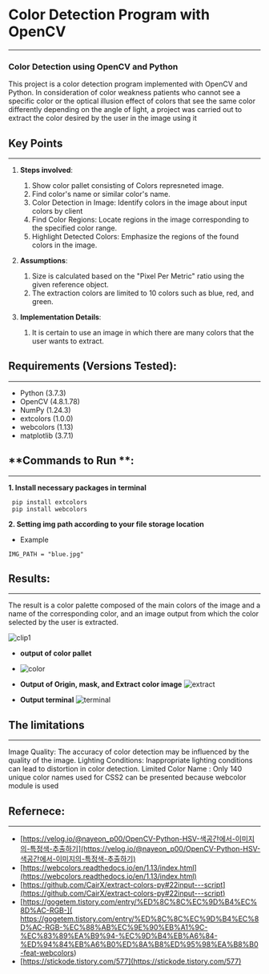 # Color Detection Program with OpenCV
---
### Color Detection using OpenCV and Python

This project is a color detection program implemented with OpenCV and Python. In consideration of color weakness patients who cannot see a specific color or the optical illusion effect of colors that see the same color differently depending on the angle of light, a project was carried out to extract the color desired by the user in the image using it

## **Key Points**  
---
1. **Steps involved**:  
    1. Show color pallet consisting of Colors represneted image.
    2. Find color's name or similar color's name.
    3. Color Detection in Image: Identify colors in the image about input colors by client
    4. Find Color Regions: Locate regions in the image corresponding to the specified color range.
    5. Highlight Detected Colors: Emphasize the regions of the found colors in the image.

2. **Assumptions**:  
    1. Size is calculated based on the "Pixel Per Metric" ratio using the given reference object.
    2. The extraction colors are limited to 10 colors such as blue, red, and green.


3. **Implementation Details**:  
    1. It is certain to use an image in which there are many colors that the user wants to extract.
  

## **Requirements** (Versions Tested):  
---
- Python (3.7.3)
- OpenCV (4.8.1.78)
- NumPy (1.24.3)
- extcolors (1.0.0)
- webcolors (1.13)
- matplotlib (3.7.1)

## **Commands to Run **:  
---
**1. Install  necessary packages in terminal**
```
 pip install extcolors
 pip install webcolors
```
**2. Setting img path according to your file storage location**
- Example
```
IMG_PATH = "blue.jpg"
```

## **Results**:  
---
The result is a color palette composed of the main colors of the image and a name of the corresponding color, and an image output from which the color selected by the user is extracted.

![clip1](https://github.com/hj0304/Hue-Detection/assets/99193939/8d26d2f6-b626-4e35-8ead-e920775f11c0)


- **output of color pallet** 
- ![color](https://github.com/hj0304/Hue-Detection/assets/99193939/5836e56d-8259-40fa-bce7-6daaf19fa873)

- **Output of Origin, mask, and Extract color image**
 ![extract](https://github.com/hj0304/Hue-Detection/assets/99193939/c644e7ca-5f5b-423a-8e7e-1803c49d59b1)

- **Output terminal**
    ![terminal](https://github.com/hj0304/Hue-Detection/assets/99193939/fc75e114-dc0c-4391-8644-bc08448ac418)


## **The limitations**
---
Image Quality: The accuracy of color detection may be influenced by the quality of the image.
Lighting Conditions: Inappropriate lighting conditions can lead to distortion in color detection.
Limited Color Name : Only 140 unique color names used for CSS2 can be presented because webcolor module is used

## **Refernece**:  
---
- [https://velog.io/@nayeon_p00/OpenCV-Python-HSV-색공간에서-이미지의-특정색-추출하기](https://velog.io/@nayeon_p00/OpenCV-Python-HSV-색공간에서-이미지의-특정색-추출하기)
- [https://webcolors.readthedocs.io/en/1.13/index.html](https://webcolors.readthedocs.io/en/1.13/index.html)
- [https://github.com/CairX/extract-colors-py#22input---script](https://github.com/CairX/extract-colors-py#22input---script)
- [https://gogetem.tistory.com/entry/%ED%8C%8C%EC%9D%B4%EC%8D%AC-RGB-]( https://gogetem.tistory.com/entry/%ED%8C%8C%EC%9D%B4%EC%8D%AC-RGB-%EC%88%AB%EC%9E%90%EB%A1%9C-%EC%83%89%EA%B9%94-%EC%9D%B4%EB%A6%84-%ED%94%84%EB%A6%B0%ED%8A%B8%ED%95%98%EA%B8%B0-feat-webcolors)
- [https://stickode.tistory.com/577](https://stickode.tistory.com/577)
```
